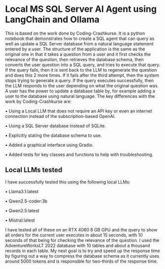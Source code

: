 # Local MS SQL Server AI Agent using LangChain and Ollama

This is based on the work done by Coding-Crashkurse. It is a python notebook that demonstrates how to create a SQL agent that can query as well as update a SQL Server database from a natural language statement entered by a user. The structure of the application is the same as the original one in that it takes a question from a user and it first checks the relevance of the question, then retrieves the database schema, then converts the user question into a SQL query, and tries to execute that query. If the query fails, then it is sent back to the LLM to regenerate the question and does this 2 more times. If it fails after the third attempt, then the system stops trying to generate a query. If the query executes successfully, then the LLM responds to the user depending on what the original question was. A user has the power to update a database table by, for example adding a user to the database using natural language. The key differences with the work by Coding-Crashkurse are:

  •	Using a Local LLM that does not require an API key or even an internet connection instead of the subscription-based OpenAI.
  
  •	Using a SQL Server database instead of SQLite. 
  
  •	Explicitly stating the database schema to use.
  
  •	Added a graphical interface using Gradio.
  
  •	Added tests for key classes and functions to help with troubleshooting.

## Local LLMs tested
I have successfully tested this using the following local LLMs:
  
  •	Llama3.1:latest
  
  •	Qwen2.5-coder:3b
  
  •	Qwen2.5:latest 
  
  •	Mistral:latest

I have tested all of these on an RTX 4060 8 GB GPU and the query to show all orders for the current user executes in about 15 seconds, with 10 seconds of that being for checking the relevance of the question. I used the AdventureWorksLT 2022 database with 10 tables and about a thousand records in each table. My next goal is to try and speed up the response time by figuring out a way to compress the database schema as it currently uses around 5000 tokens and is responsible for two-thirds of the response time.

